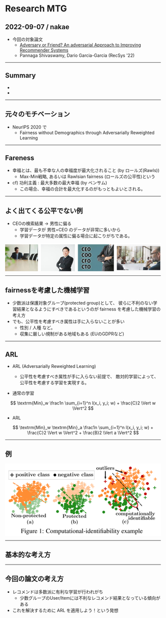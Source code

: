 <style>
img[alt~="center"] {
  display: block;
  margin: 0 auto;
}
</style>

<!-- paginate: true -->
<!-- footer: Research MTG : 2022-10-25 -->

# Research MTG
## 2022-09-07 / nakae
- 今回の対象論文
  - [Adversary or Friend? An adversarial Approach to Improving Recommender Systems](https://dl.acm.org/doi/abs/10.1145/3523227.3546784)
  - Pannaga Shivaswamy, Dario Garcia-Garcia (RecSys '22)

---

## Summary
- 
- 

---

## 元々のモチベーション
- NeurIPS 2020 で
  - Fairness without Demographics through Adversarially Reweighted Learning

---

## Fareness
- 幸福とは、最も不幸な人の幸福度が最大化されること (by ロールズ(Rawls))
  - Max-Min戦略, あるいは Rawlsian fairness (ロールズの公平性)という
- cf) 功利主義 : 最大多数の最大幸福 (by ベンサム)
  - この場合、幸福の合計を最大化するのがもっともよいとされる。

---

## よく出てくる公平でない例
- CEOの検索結果 -> 男性に偏る
  - 学習データが 男性=CEO のデータが非常に多いから
  - 学習データが特定の属性に偏る場合に起こりがちである。

![width:400px center](./images/Adversarial_CEO.png)

---

## fairnessを考慮した機械学習
- 少数派は保護対象グループ(protected group)として、
  彼らに不利のない学習結果となるようにすべきであるというのが
  fairness を考慮した機械学習の考え方
- でも、公平性を考慮すべき属性は手に入らないことが多い
  - 性別 / 人種 など。
  - 収集に厳しい規制がある地域もある (EUのGDPRなど)

---

## ARL
- ARL (Adversarially Reweighted Learning)
  - 公平性を考慮すべき属性が手に入らない前提で、
    敵対的学習によって、公平性を考慮する学習を実現する。

- 通常の学習

$$
\textrm{Min}_w \frac1n \sum_{i=1}^n l(x_i, y_i; w) + \frac{C}2 \Vert w \Vert^2 
$$

- ARL

$$
\textrm{Min}_w \textrm{Min}_a \frac1n \sum_{i=1}^n l(x_i, y_i; w) + \frac{C}2 \Vert w \Vert^2 + \frac{B}2 \Vert a \Vert^2 
$$

$$
$$

---

## 例

![width:400px center](./images/Adversarial_ARL_scatter.png)

---

## 基本的な考え方

---

## 今回の論文の考え方
- レコメンドは多数派に有利な学習が行われがち
  - 少数グループのUser/Itemには不利なレコメンド結果となっている傾向がある
- これを解決するために ARL を適用しよう！という発想

